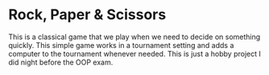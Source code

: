 # Rock, Paper & Scissors

This is a classical game that we play when we need to decide on something quickly.
This simple game works in a tournament setting and adds a computer to the tournament whenever needed.
This is just a hobby project I did night before the OOP exam.

